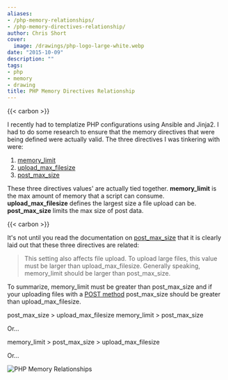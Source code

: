 ```yaml
---
aliases:
- /php-memory-relationships/
- /php-memory-directives-relationship/
author: Chris Short
cover:
  image: /drawings/php-logo-large-white.webp
date: "2015-10-09"
description: ""
tags:
- php
- memory
- drawing
title: PHP Memory Directives Relationship
---
```


{{< carbon >}}

I recently had to templatize PHP configurations using Ansible and Jinja2. I had to do some research to ensure that the memory directives that were being defined were actually valid. The three directives I was tinkering with were:

1. [memory_limit](https://www.php.net/manual/en/ini.core.php#ini.memory-limit)
2. [upload\_max\_filesize](https://www.php.net/manual/en/ini.core.php#ini.upload-max-filesize)
3. [post\_max\_size](https://www.php.net/manual/en/ini.core.php#ini.post-max-size)

These three directives values' are actually tied together. **memory\_limit** is the max amount of memory that a script can consume. **upload\_max\_filesize** defines the largest size a file upload can be. **post\_max\_size** limits the max size of post data.

{{< carbon >}}

It's not until you read the documentation on [post\_max\_size](https://www.php.net/manual/en/ini.core.php#ini.post-max-size) that it is clearly laid out that these three directives are related:

>This setting also affects file upload. To upload large files, this value must be larger than upload\_max\_filesize. Generally speaking, memory_limit should be larger than post\_max\_size.

To summarize, memory\_limit must be greater than post\_max\_size and if your uploading files with a [POST method](https://www.w3schools.com/tags/ref_httpmethods.asp) post\_max\_size should be greater than upload\_max\_filesize.

post\_max\_size > upload\_max\_filesize
memory\_limit > post\_max\_size

Or...

memory\_limit > post\_max\_size > upload\_max\_filesize

Or...

![PHP Memory Relationships](/drawings/php-memory-relationships.webp)
